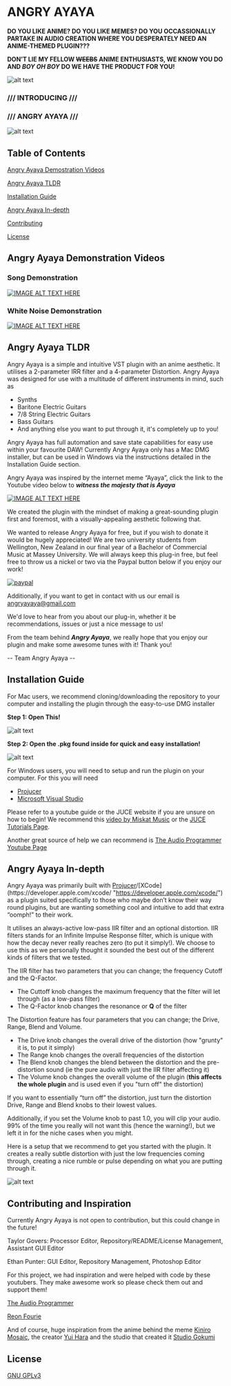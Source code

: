 # ANGRY AYAYA

**DO YOU LIKE ANIME? DO YOU LIKE MEMES? DO YOU OCCASSIONALLY PARTAKE IN AUDIO CREATION WHERE YOU DESPERATELY NEED AN ANIME-THEMED PLUGIN???** 

**DON’T LIE MY FELLOW ~~WEEBS~~ ANIME ENTHUSIASTS, WE KNOW YOU DO AND _BOY OH BOY_ DO WE HAVE THE PRODUCT FOR YOU!**

![alt text](https://i.imgur.com/BVEH52G.png "Ayaya")

### /// INTRODUCING ///
### /// ANGRY AYAYA ///

![alt text](https://i.imgur.com/7Wf6Aga.png "Angry Ayaya")

## Table of Contents  
[Angry Ayaya Demostration Videos](#angryayayademonstrationvideos)

[Angry Ayaya TLDR](#angryayayatldr)

[Installation Guide](#installation-guide)

[Angry Ayaya In-depth](#angry-ayaya-in-depth)

[Contributing](#contributing)

[License](#license)

<a name="angryayayademonstrationvideos"/>
<a name="angryayayatldr"/>
<a name="installationguide"/>
<a name="angryayayaindepth"/>

## Angry Ayaya Demonstration Videos

### Song Demonstration

[![IMAGE ALT TEXT HERE](https://i.imgur.com/az9tJKi.png)](https://vimeo.com/339302587)

### White Noise Demonstration

[![IMAGE ALT TEXT HERE](https://i.imgur.com/n7VhvBz.png)](https://vimeo.com/339303323)

## Angry Ayaya TLDR

Angry Ayaya is a simple and intuitive VST plugin with an anime aesthetic. It utilises a 2-parameter IRR filter and a 4-parameter Distortion. Angry Ayaya was designed for use with a multitude of different instruments in mind, such as
* Synths
* Baritone Electric Guitars
* 7/8 String Electric Guitars
* Bass Guitars
* And anything else you want to put through it, it's completely up to you!

Angry Ayaya has full automation and save state capabilities for easy use within your favourite DAW! Currently Angry Ayaya only has a Mac DMG installer, but can be used in Windows via the instructions detailed in the Installation Guide section.

Angry Ayaya was inspired by the internet meme “Ayaya”, click the link to the Youtube video below to **_witness the majesty that is Ayaya_** 

[![IMAGE ALT TEXT HERE](http://img.youtube.com/vi/9wnNW4HyDtg/0.jpg)](http://www.youtube.com/watch?v=9wnNW4HyDtg)

We created the plugin with the mindset of making a great-sounding plugin first and foremost, with a visually-appealing aesthetic following that. 

We wanted to release Angry Ayaya for free, but if you wish to donate it would be hugely appreciated! We are two university students from Wellington, New Zealand in our final year of a Bachelor of Commercial Music at Massey University. We will always keep this plug-in free, but feel free to throw us a nickel or two via the Paypal button below if you enjoy our work!


[![paypal](https://www.paypalobjects.com/en_US/i/btn/btn_donateCC_LG.gif)](https://www.paypal.com/cgi-bin/webscr?cmd=_s-xclick&hosted_button_id=YP29EFC3QEU4L)

Additionally, if you want to get in contact with us our email is angryayaya@gmail.com

We'd love to hear from you about our plug-in, whether it be recommendations, issues or just a nice message to us!

From the team behind **_Angry Ayaya_**, we really hope that you enjoy our plugin and make some awesome tunes with it!
Thank you!

-- Team Angry Ayaya --

## Installation Guide

For Mac users, we recommend cloning/downloading the repository to your computer and installing the plugin through the easy-to-use DMG installer

**Step 1: Open This!**

![alt text](https://i.imgur.com/AMAPNsq.png "https://i.imgur.com/AMAPNsq.png")

**Step 2: Open the .pkg found inside for quick and easy installation!**

![alt text](https://i.imgur.com/pk037KJ.png "https://i.imgur.com/pk037KJ.png")

For Windows users, you will need to setup and run the plugin on your computer. For this you will need
* [Projucer](https://juce.com/ "https://juce.com/")
* [Microsoft Visual Studio](https://visualstudio.microsoft.com/ "https://visualstudio.microsoft.com/")

Please refer to a youtube guide or the JUCE website if you are unsure on how to begin! We recommend this [video by Miskat Music](https://www.youtube.com/watch?v=rGzSSNjbXlA "https://www.youtube.com/watch?v=rGzSSNjbXlA") or the [JUCE Tutorials Page](https://juce.com/learn/tutorials "https://juce.com/learn/tutorials").

Another great source of help we can recommend is [The Audio Programmer Youtube Page](https://www.youtube.com/channel/UCpKb02FsH4WH4X_2xhIoJ1A "https://www.youtube.com/channel/UCpKb02FsH4WH4X_2xhIoJ1A") 

## Angry Ayaya In-depth

Angry Ayaya was primarily built with [Projucer](https://juce.com/ "https://juce.com/")/[XCode](https://developer.apple.com/xcode/ "https://developer.apple.com/xcode/") as a plugin suited specifically to those who maybe don’t know their way round plugins, but are wanting something cool and intuitive to add that extra “oomph!” to their work.

It utilises an always-active low-pass IIR filter and an optional distortion. IIR filters stands for an Infinite Impulse Response filter, which is unique with how the decay never really reaches zero (to put it simply!). We choose to use this as we personally thought it sounded the best out of the different kinds of filters that we tested. 

The IIR filter has two parameters that you can change; the frequency Cutoff and the Q-Factor. 
* The Cuttoff knob changes the maximum frequency that the filter will let through (as a low-pass filter)
* The Q-Factor knob changes the resonance or **Q** of the filter

The Distortion feature has four parameters that you can change; the Drive, Range, Blend and Volume. 
* The Drive knob changes the overall drive of the distortion (how "grunty" it is, to put it simply)
* The Range knob changes the overall frequencies of the distortion
* The Blend knob changes the blend between the distortion and the pre-distortion sound (ie the pure audio with just the IIR filter affecting it)
* The Volume knob changes the overall volume of the plugin (**this affects the whole plugin** and is used even if you "turn off" the distortion)

If you want to essentially “turn off” the distortion, just turn the distortion Drive, Range and Blend knobs to their lowest values.

Additionally, if you set the Volume knob to past 1.0, you will clip your audio. 99% of the time you really will not want this (hence the warning!), but we left it in for the niche cases when you might. 

Here is a setup that we recommend to get you started with the plugin. It creates a really subtle distortion with just the low frequencies coming through, creating a nice rumble or pulse depending on what you are putting through it.

![alt text](https://i.imgur.com/xx1Yx0v.png "Angry Ayaya Example Setup")

## Contributing and Inspiration

Currently Angry Ayaya is not open to contribution, but this could change in the future!

Taylor Govers: Processor Editor, Repository/README/License Management, Assistant GUI Editor

Ethan Punter: GUI Editor, Repository Management, Photoshop Editor

For this project, we had inspiration and were helped with code by these youtubers. They make awesome work so please check them out and support them!

[The Audio Programmer](https://www.youtube.com/channel/UCpKb02FsH4WH4X_2xhIoJ1A "https://www.youtube.com/channel/UCpKb02FsH4WH4X_2xhIoJ1A")

[Reon Fourie](https://www.youtube.com/watch?v=iNCR5flSuDs&t=2486s "https://www.youtube.com/watch?v=iNCR5flSuDs&t=2486s")

And of course, huge inspiration from the anime behind the meme [Kiniro Mosaic](https://myanimelist.net/anime/16732/Kiniro_Mosaic "https://myanimelist.net/anime/16732/Kiniro_Mosaic"), the creator [Yui Hara](https://myanimelist.net/people/12541/Yui_Hara "https://myanimelist.net/people/12541/Yui_Hara") and the studio that created it [Studio Gokumi](https://en.wikipedia.org/wiki/Studio_Gokumi "https://en.wikipedia.org/wiki/Studio_Gokumi")  

## License

[GNU GPLv3](https://github.com/TGovers/Angry_Ayaya/blob/master/LICENSE.txt)
